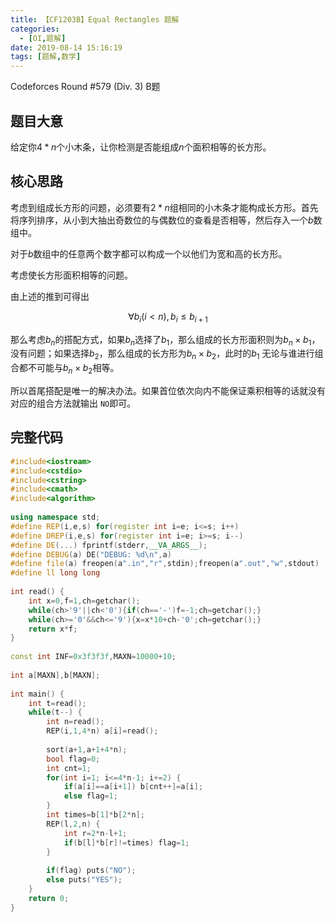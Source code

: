 ```yaml
---
title: 【CF1203B】Equal Rectangles 题解
categories:
  - [OI,题解]
date: 2019-08-14 15:16:19
tags: [题解,数学]
---
```




Codeforces Round #579 (Div. 3)  B题

<!--more-->

## 题目大意

给定你$4*n$个小木条，让你检测是否能组成$n$个面积相等的长方形。

## 核心思路

考虑到组成长方形的问题，必须要有$2*n$组相同的小木条才能构成长方形。首先将序列排序，从小到大抽出奇数位的与偶数位的查看是否相等，然后存入一个$b$数组中。

对于$b$数组中的任意两个数字都可以构成一个以他们为宽和高的长方形。

考虑使长方形面积相等的问题。

由上述的推到可得出

$$
\forall b_i(i< n),b_i\leq b_{i+1}
$$

那么考虑$b_n$的搭配方式，如果$b_n$选择了$b_1$，那么组成的长方形面积则为$b_n\times b_1$，没有问题；如果选择$b_2$，那么组成的长方形为$b_n\times b_2$，此时的$b_1$ 无论与谁进行组合都不可能与$b_n\times b_2$相等。

所以首尾搭配是唯一的解决办法。如果首位依次向内不能保证乘积相等的话就没有对应的组合方法就输出 `NO`即可。

## 完整代码

```cpp
#include<iostream>
#include<cstdio>
#include<cstring>
#include<cmath>
#include<algorithm>
 
using namespace std;
#define REP(i,e,s) for(register int i=e; i<=s; i++)
#define DREP(i,e,s) for(register int i=e; i>=s; i--)
#define DE(...) fprintf(stderr,__VA_ARGS__);
#define DEBUG(a) DE("DEBUG: %d\n",a)
#define file(a) freopen(a".in","r",stdin);freopen(a".out","w",stdout)
#define ll long long
 
int read() {
	int x=0,f=1,ch=getchar();
	while(ch>'9'||ch<'0'){if(ch=='-')f=-1;ch=getchar();}
	while(ch>='0'&&ch<='9'){x=x*10+ch-'0';ch=getchar();}
	return x*f;
}
 
const int INF=0x3f3f3f,MAXN=10000+10;
 
int a[MAXN],b[MAXN];
 
int main() {
	int t=read();
	while(t--) {
		int n=read();
        REP(i,1,4*n) a[i]=read();
 
        sort(a+1,a+1+4*n);
        bool flag=0;
        int cnt=1;
        for(int i=1; i<=4*n-1; i+=2) {
            if(a[i]==a[i+1]) b[cnt++]=a[i];
            else flag=1;
        }
        int times=b[1]*b[2*n];
        REP(l,2,n) {
            int r=2*n-l+1;
            if(b[l]*b[r]!=times) flag=1;
        }
 
        if(flag) puts("NO");
        else puts("YES");
    }
	return 0;
}
 
```





